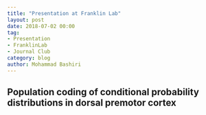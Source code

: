 ```yaml
---
title: "Presentation at Franklin Lab"
layout: post
date: 2018-07-02 00:00
tag:
- Presentation
- FranklinLab
- Journal Club
category: blog
author: Mohammad Bashiri
---
```


## Population coding of conditional probability distributions in dorsal premotor cortex


## 